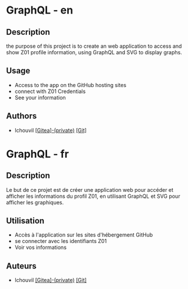 # GraphQL - en
## Description
the purpose of this project is to create an web application to access and show Z01 profile information, using GraphQL and SVG to display graphs.

## Usage
- Access to the app on the GitHub hosting sites
- connect with Z01 Credentials
- See your information

## Authors

- lchouvil [[Gitea]-(private)](https://zone01normandie.org/git/lchouvil) [[Git]](https://github.com/lchouville)

# GraphQL - fr

## Description
Le but de ce projet est de créer une application web pour accéder et afficher les informations du profil Z01, en utilisant GraphQL et SVG pour afficher les graphiques.

## Utilisation
- Accès à l'application sur les sites d'hébergement GitHub
- se connecter avec les identifiants Z01
- Voir vos informations

## Auteurs

- lchouvil [[Gitea]-(private)](https://zone01normandie.org/git/lchouvil) [[Git]](https://github.com/lchouville)
